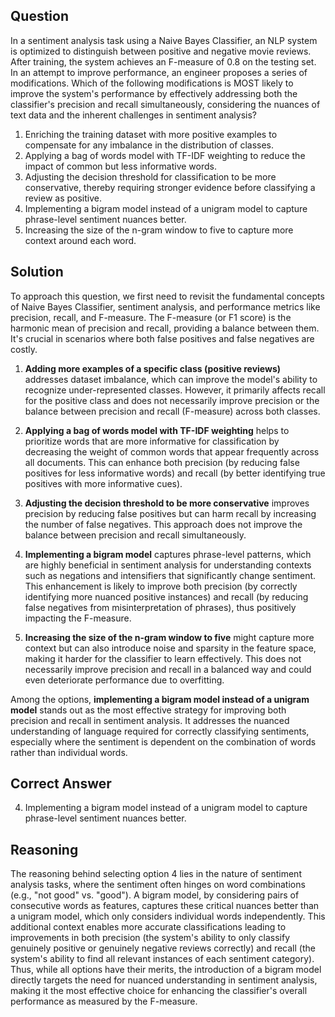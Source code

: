 ## Question
In a sentiment analysis task using a Naive Bayes Classifier, an NLP system is optimized to distinguish between positive and negative movie reviews. After training, the system achieves an F-measure of 0.8 on the testing set. In an attempt to improve performance, an engineer proposes a series of modifications. Which of the following modifications is MOST likely to improve the system's performance by effectively addressing both the classifier's precision and recall simultaneously, considering the nuances of text data and the inherent challenges in sentiment analysis?

1. Enriching the training dataset with more positive examples to compensate for any imbalance in the distribution of classes.
2. Applying a bag of words model with TF-IDF weighting to reduce the impact of common but less informative words.
3. Adjusting the decision threshold for classification to be more conservative, thereby requiring stronger evidence before classifying a review as positive.
4. Implementing a bigram model instead of a unigram model to capture phrase-level sentiment nuances better.
5. Increasing the size of the n-gram window to five to capture more context around each word.

## Solution

To approach this question, we first need to revisit the fundamental concepts of Naive Bayes Classifier, sentiment analysis, and performance metrics like precision, recall, and F-measure. The F-measure (or F1 score) is the harmonic mean of precision and recall, providing a balance between them. It's crucial in scenarios where both false positives and false negatives are costly. 

1. **Adding more examples of a specific class (positive reviews)** addresses dataset imbalance, which can improve the model's ability to recognize under-represented classes. However, it primarily affects recall for the positive class and does not necessarily improve precision or the balance between precision and recall (F-measure) across both classes.

2. **Applying a bag of words model with TF-IDF weighting** helps to prioritize words that are more informative for classification by decreasing the weight of common words that appear frequently across all documents. This can enhance both precision (by reducing false positives for less informative words) and recall (by better identifying true positives with more informative cues). 

3. **Adjusting the decision threshold to be more conservative** improves precision by reducing false positives but can harm recall by increasing the number of false negatives. This approach does not improve the balance between precision and recall simultaneously.

4. **Implementing a bigram model** captures phrase-level patterns, which are highly beneficial in sentiment analysis for understanding contexts such as negations and intensifiers that significantly change sentiment. This enhancement is likely to improve both precision (by correctly identifying more nuanced positive instances) and recall (by reducing false negatives from misinterpretation of phrases), thus positively impacting the F-measure.

5. **Increasing the size of the n-gram window to five** might capture more context but can also introduce noise and sparsity in the feature space, making it harder for the classifier to learn effectively. This does not necessarily improve precision and recall in a balanced way and could even deteriorate performance due to overfitting.

Among the options, **implementing a bigram model instead of a unigram model** stands out as the most effective strategy for improving both precision and recall in sentiment analysis. It addresses the nuanced understanding of language required for correctly classifying sentiments, especially where the sentiment is dependent on the combination of words rather than individual words.

## Correct Answer

4. Implementing a bigram model instead of a unigram model to capture phrase-level sentiment nuances better.

## Reasoning

The reasoning behind selecting option 4 lies in the nature of sentiment analysis tasks, where the sentiment often hinges on word combinations (e.g., "not good" vs. "good"). A bigram model, by considering pairs of consecutive words as features, captures these critical nuances better than a unigram model, which only considers individual words independently. This additional context enables more accurate classifications leading to improvements in both precision (the system's ability to only classify genuinely positive or genuinely negative reviews correctly) and recall (the system's ability to find all relevant instances of each sentiment category). Thus, while all options have their merits, the introduction of a bigram model directly targets the need for nuanced understanding in sentiment analysis, making it the most effective choice for enhancing the classifier's overall performance as measured by the F-measure.